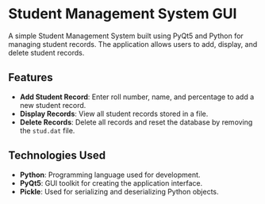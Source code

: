 # Student Management System GUI

A simple Student Management System built using PyQt5 and Python for managing student records. The application allows users to add, display, and delete student records.

## Features

- **Add Student Record**: Enter roll number, name, and percentage to add a new student record.
- **Display Records**: View all student records stored in a file.
- **Delete Records**: Delete all records and reset the database by removing the `stud.dat` file.

## Technologies Used

- **Python**: Programming language used for development.
- **PyQt5**: GUI toolkit for creating the application interface.
- **Pickle**: Used for serializing and deserializing Python objects.
